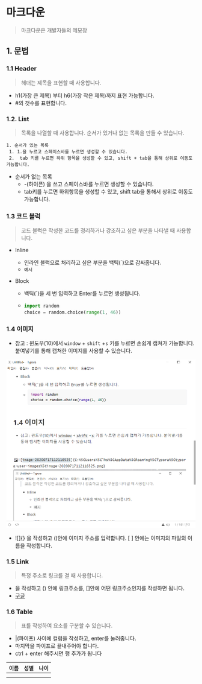 # 마크다운

> 마크다운은 개발자들의 메모장



## 1. 문법

### 1.1 Header

> 헤더는 제목을 표현할 때 사용합니다.

- h1(가장 큰 제목) 부터 h6(가장 작은 제목)까지 표현 가능합니다.
-  #의 갯수를 표현합니다.



### 1.2. List

> 목록을 나열할 때 사용합니다. 순서가 있거나 없는 목록을 만들 수 있습니다.

 	1. 순서가 있는 목록
     1. 1.을 누르고 스페이스바를 누르면 생성할 수 있습니다.
     2.  tab 키를 누르면 하위 항목을 생성할 수 있고, shift + tab을 통해 상위로 이동도 가능합니다.

- 순서가 없는 목록
  - -(하이픈) 을 쓰고 스페이스바를 누르면 생성할 수 있습니다.
  - tab키를 누르면 하위항목을 생성할 수 있고, shift tab을 통해서 상위로 이동도 가능합니다.





### 1.3 코드 블럭

> 코드 블럭은 작성한 코드를 정리하거나 강조하고 싶은 부분을 나타낼 때 사용합니다.

- Inline

  - 인라인 블럭으로 처리하고 싶은 부분을 백틱(`)으로 감싸줍니다.
  - `예시`

- Block

  - 백틱(`)을 세 번 입력하고 Enter를 누르면 생성됩니다.

  - ```python
    import random
    choice = random.choice(range(1, 46))
    ```



### 1.4 이미지

- 참고 : 윈도우(10)에서 `window` + `shift` +`s` 키를 누르면 손쉽게 캡쳐가 가능합니다. 붙여넣기를 통해 캡쳐한 이미지를 사용할 수 있습니다. 

![image-20200717112314740](%EB%A7%88%ED%81%AC%EB%8B%A4%EC%9A%B4.assets/image-20200717112314740.png)



- ![]{} 을 작성하고 ()안에 이미지 주소를 입력합니다. [ ] 안에는 이미지의 파일의 이름을 작성합니다.

### 1.5 Link

> 특정 주소로 링크를 걸 때 사용합니다.

- []()을 작성하고 () 안에 링크주소를, []안에 어떤 링크주소인지를 작성하면 됩니다.
- [구글](https://google.com)



### 1.6 Table

> 표를 작성하여 요소를 구분할 수 있습니다.

- |(파이프) 사이에 컬럼을 작성하고, enter를 눌러줍니다.
- 마지막을 파이프로 끝내주어야 합니다. 
- ctrl + enter 해주시면 행 추가가 됩니다

| 이름 | 성별 | 나이 |
| ---- | ---- | ---- |
|      |      |      |
|      |      |      |











